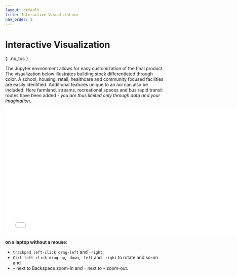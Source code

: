 ```yaml
---
layout: default
title: Interactive Visualization
nav_order: 2
---
```


# Interactive Visualization
{: .no_toc }


The Jupyter environment allows for easy customization of the final product. The visualization below illustrates building stock differentiated through color. A school, housing, retail, healthcare and community focused facilities are easily identified. Additional features unique to an aoi can also be included. Here farmland, streams, recreational spaces and bus rapid transit routes have been added *- you are thus limited only through data and your imagination*. <!-- {: .fs-6 .fw-300 } -->


<iframe src="{{site.baseurl | prepend: site.url}}/img/interactiveOnly.html" style="width: 750px; height: 400px; border: 0px"></iframe>


**on a laptop without a mouse**:

- `trackpad left-click drag-left` and `-right`;
- `Ctrl left-click drag-up`, `-down`, `-left` and `-right` to rotate and so-on and
- `+` next to Backspace zoom-in and `-` next to `+` zoom-out.

<!-- <iframe src="{{site.baseurl | prepend: site.url}}img/interactiveOnly.html"></iframe> -->

<!-- <iframe src="{{site.baseurl | prepend: site.url}}img/interactiveOnly.html"></iframe>  -->


<!-- a normal html comment -->
<!-- <iframe src="http://www.javarepl.com/embed.html" style="width: 500px; height: 130px; border: 0px"></iframe>  -->
